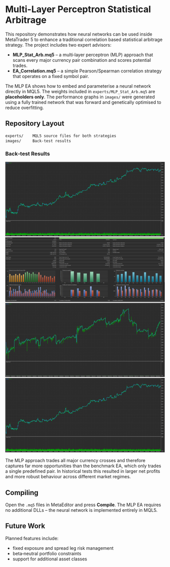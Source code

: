 # Multi-Layer Perceptron Statistical Arbitrage

This repository demonstrates how neural networks can be used inside MetaTrader 5 to enhance a traditional correlation based statistical arbitrage strategy. The project includes two expert advisors:

* **MLP_Stat_Arb.mq5** – a multi‑layer perceptron (MLP) approach that scans every major currency pair combination and scores potential trades.
* **EA_Correlation.mq5** – a simple Pearson/Spearman correlation strategy that operates on a fixed symbol pair.

The MLP EA shows how to embed and parameterise a neural network directly in MQL5. The weights included in `experts/MLP_Stat_Arb.mq5` are **placeholders only**. The performance graphs in `images/` were generated using a fully trained network that was forward and genetically optimised to reduce overfitting.

## Repository Layout

```
experts/    MQL5 source files for both strategies
images/     Back‑test results
```

### Back‑test Results

![MLP P/E](images/mlp_pe_graph.png)
![MLP Data](images/mlp_data_sheet.png)
![Correlation P/E](images/correlation_pe_graph.png)
![Correlation Data](images/correlation_data_sheet.png)

The MLP approach trades all major currency crosses and therefore captures far more opportunities than the benchmark EA, which only trades a single predefined pair. In historical tests this resulted in larger net profits and more robust behaviour across different market regimes.

## Compiling

Open the `.mq5` files in MetaEditor and press **Compile**. The MLP EA requires no additional DLLs – the neural network is implemented entirely in MQL5.

## Future Work

Planned features include:

- fixed exposure and spread leg risk management
- beta‑neutral portfolio constraints
- support for additional asset classes


